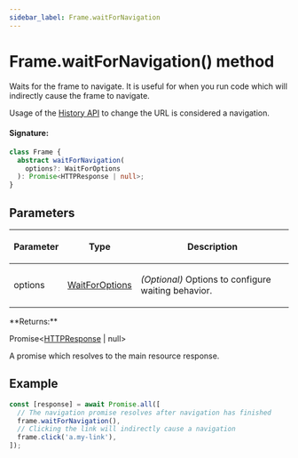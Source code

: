 ```yaml
---
sidebar_label: Frame.waitForNavigation
---
```


# Frame.waitForNavigation() method

Waits for the frame to navigate. It is useful for when you run code which will indirectly cause the frame to navigate.

Usage of the [History API](https://developer.mozilla.org/en-US/docs/Web/API/History_API) to change the URL is considered a navigation.

#### Signature:

```typescript
class Frame {
  abstract waitForNavigation(
    options?: WaitForOptions
  ): Promise<HTTPResponse | null>;
}
```

## Parameters

<table><thead><tr><th>

Parameter

</th><th>

Type

</th><th>

Description

</th></tr></thead>
<tbody><tr><td>

options

</td><td>

[WaitForOptions](./puppeteer.waitforoptions.md)

</td><td>

_(Optional)_ Options to configure waiting behavior.

</td></tr>
</tbody></table>
**Returns:**

Promise&lt;[HTTPResponse](./puppeteer.httpresponse.md) \| null&gt;

A promise which resolves to the main resource response.

## Example

```ts
const [response] = await Promise.all([
  // The navigation promise resolves after navigation has finished
  frame.waitForNavigation(),
  // Clicking the link will indirectly cause a navigation
  frame.click('a.my-link'),
]);
```
